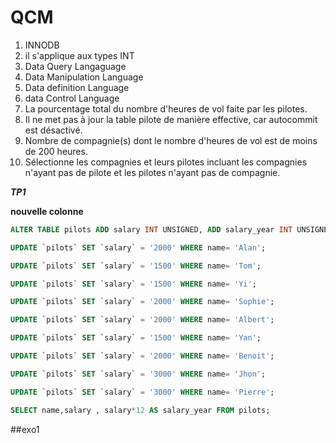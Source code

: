 # QCM

1) INNODB
2) il s'applique aux types INT 
3) Data Query Langaguage
4) Data Manipulation Language
5) Data definition Language
6) data Control Language
7) La pourcentage total du nombre d'heures de vol faite par les pilotes.
8) Il ne met pas à jour la table pilote de manière effective, car autocommit est désactivé.
9) Nombre de compagnie(s) dont le nombre d'heures de vol est de moins de 200 heures.
10) Sélectionne les compagnies et leurs pilotes incluant les compagnies n'ayant pas de pilote et les pilotes n'ayant pas de compagnie.

***TP1***

**nouvelle colonne**
```sql
ALTER TABLE pilots ADD salary INT UNSIGNED, ADD salary_year INT UNSIGNED;

UPDATE `pilots` SET `salary` = '2000' WHERE name= 'Alan';

UPDATE `pilots` SET `salary` = '1500' WHERE name= 'Tom';

UPDATE `pilots` SET `salary` = '1500' WHERE name= 'Yi';

UPDATE `pilots` SET `salary` = '2000' WHERE name= 'Sophie';

UPDATE `pilots` SET `salary` = '2000' WHERE name= 'Albert';

UPDATE `pilots` SET `salary` = '1500' WHERE name= 'Yan';

UPDATE `pilots` SET `salary` = '2000' WHERE name= 'Benoit';

UPDATE `pilots` SET `salary` = '3000' WHERE name= 'Jhon';

UPDATE `pilots` SET `salary` = '3000' WHERE name= 'Pierre';

SELECT name,salary , salary*12 AS salary_year FROM pilots;
```

##exo1


